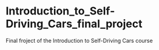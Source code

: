 # Introduction_to_Self-Driving_Cars_final_project

Final froject of the Introduction to Self-Driving Cars course
